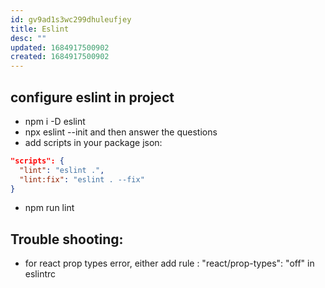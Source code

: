 ```yaml
---
id: gv9ad1s3wc299dhuleufjey
title: Eslint
desc: ""
updated: 1684917500902
created: 1684917500902
---
```


## configure eslint in project

- npm i -D eslint
- npx eslint --init and then answer the questions
- add scripts in your package json:

```json
"scripts": {
  "lint": "eslint .",
  "lint:fix": "eslint . --fix"
}
```

- npm run lint

## Trouble shooting:

- for react prop types error, either add rule : "react/prop-types": "off" in eslintrc
